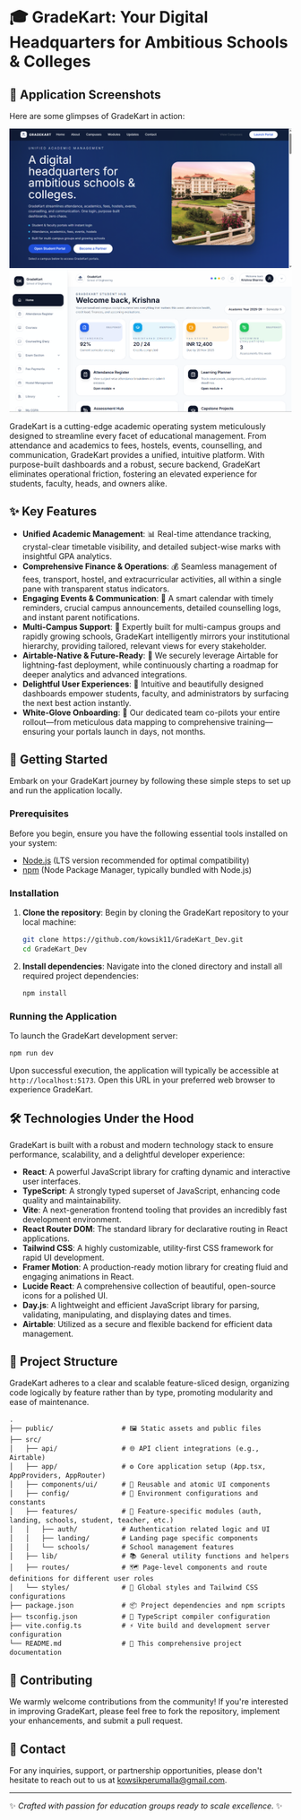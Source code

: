 # 🎓 GradeKart: Your Digital Headquarters for Ambitious Schools & Colleges

## 📸 Application Screenshots

Here are some glimpses of GradeKart in action:

![GradeKart Screenshot 2](photos/ref_2.png)
![GradeKart Screenshot 1](photos/ref_1.png)


GradeKart is a cutting-edge academic operating system meticulously designed to streamline every facet of educational management. From attendance and academics to fees, hostels, events, counselling, and communication, GradeKart provides a unified, intuitive platform. With purpose-built dashboards and a robust, secure backend, GradeKart eliminates operational friction, fostering an elevated experience for students, faculty, heads, and owners alike.

## ✨ Key Features

-   **Unified Academic Management**: 📊 Real-time attendance tracking, crystal-clear timetable visibility, and detailed subject-wise marks with insightful GPA analytics.
-   **Comprehensive Finance & Operations**: 💰 Seamless management of fees, transport, hostel, and extracurricular activities, all within a single pane with transparent status indicators.
-   **Engaging Events & Communication**: 📣 A smart calendar with timely reminders, crucial campus announcements, detailed counselling logs, and instant parent notifications.
-   **Multi-Campus Support**: 🏫 Expertly built for multi-campus groups and rapidly growing schools, GradeKart intelligently mirrors your institutional hierarchy, providing tailored, relevant views for every stakeholder.
-   **Airtable-Native & Future-Ready**: 🚀 We securely leverage Airtable for lightning-fast deployment, while continuously charting a roadmap for deeper analytics and advanced integrations.
-   **Delightful User Experiences**: 💖 Intuitive and beautifully designed dashboards empower students, faculty, and administrators by surfacing the next best action instantly.
-   **White-Glove Onboarding**: 🤝 Our dedicated team co-pilots your entire rollout—from meticulous data mapping to comprehensive training—ensuring your portals launch in days, not months.

## 🚀 Getting Started

Embark on your GradeKart journey by following these simple steps to set up and run the application locally.

### Prerequisites

Before you begin, ensure you have the following essential tools installed on your system:
-   [Node.js](https://nodejs.org/) (LTS version recommended for optimal compatibility)
-   [npm](https://www.npmjs.com/) (Node Package Manager, typically bundled with Node.js)

### Installation

1.  **Clone the repository**:
    Begin by cloning the GradeKart repository to your local machine:
    ```bash
    git clone https://github.com/kowsik11/GradeKart_Dev.git
    cd GradeKart_Dev
    ```

2.  **Install dependencies**:
    Navigate into the cloned directory and install all required project dependencies:
    ```bash
    npm install
    ```

### Running the Application

To launch the GradeKart development server:

```bash
npm run dev
```

Upon successful execution, the application will typically be accessible at `http://localhost:5173`. Open this URL in your preferred web browser to experience GradeKart.

## 🛠 Technologies Under the Hood

GradeKart is built with a robust and modern technology stack to ensure performance, scalability, and a delightful developer experience:

-   **React**: A powerful JavaScript library for crafting dynamic and interactive user interfaces.
-   **TypeScript**: A strongly typed superset of JavaScript, enhancing code quality and maintainability.
-   **Vite**: A next-generation frontend tooling that provides an incredibly fast development environment.
-   **React Router DOM**: The standard library for declarative routing in React applications.
-   **Tailwind CSS**: A highly customizable, utility-first CSS framework for rapid UI development.
-   **Framer Motion**: A production-ready motion library for creating fluid and engaging animations in React.
-   **Lucide React**: A comprehensive collection of beautiful, open-source icons for a polished UI.
-   **Day.js**: A lightweight and efficient JavaScript library for parsing, validating, manipulating, and displaying dates and times.
-   **Airtable**: Utilized as a secure and flexible backend for efficient data management.

## 📂 Project Structure

GradeKart adheres to a clear and scalable feature-sliced design, organizing code logically by feature rather than by type, promoting modularity and ease of maintenance.

```
.
├── public/                 # 🖼️ Static assets and public files
├── src/
│   ├── api/                # 🌐 API client integrations (e.g., Airtable)
│   ├── app/                # ⚙️ Core application setup (App.tsx, AppProviders, AppRouter)
│   ├── components/ui/      # 🎨 Reusable and atomic UI components
│   ├── config/             # 🔧 Environment configurations and constants
│   ├── features/           # 🚀 Feature-specific modules (auth, landing, schools, student, teacher, etc.)
│   │   ├── auth/           # Authentication related logic and UI
│   │   ├── landing/        # Landing page specific components
│   │   └── schools/        # School management features
│   ├── lib/                # 📚 General utility functions and helpers
│   ├── routes/             # 🗺️ Page-level components and route definitions for different user roles
│   └── styles/             # 💅 Global styles and Tailwind CSS configurations
├── package.json            # 📦 Project dependencies and npm scripts
├── tsconfig.json           # 📝 TypeScript compiler configuration
├── vite.config.ts          # ⚡ Vite build and development server configuration
└── README.md               # 📄 This comprehensive project documentation
```

## 🤝 Contributing

We warmly welcome contributions from the community! If you're interested in improving GradeKart, please feel free to fork the repository, implement your enhancements, and submit a pull request.

## 📧 Contact

For any inquiries, support, or partnership opportunities, please don't hesitate to reach out to us at kowsikperumalla@gmail.com.

---
✨ *Crafted with passion for education groups ready to scale excellence.* ✨
